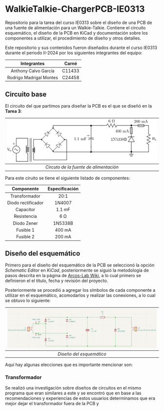 # WalkieTalkie-ChargerPCB-IE0313

Repositorio para la tarea del curso IE0313 sobre el diseño de una PCB de una fuente de alimentación para un Walkie-Talkie. Contiene el circuito esquemático, el diseño de la PCB en KiCad y documentación sobre los componentes a utilizar, el procedimiento de diseño y otros detalles. 

Este repositorio y sus contenidos fueron diseñados durante el curso IE0313 durante el periodo II-2024 por los siguientes integrantes del equipo:

<div align="center">

|        **Integrantes**      | **Carné** |
|:---------------------------:|:---------:|
|    Anthony Calvo García     |   C11433  |
|   Rodrigo Madrigal Montes   |   C24458  |

</div>

## Circuito base

El circuito del que partimos para diseñar la PCB es el que se diseñó en la **Tarea 3**:

<div align="center">

| ![Circuto de la fuente de alimentación*](images/CircuitoFuenteAlimentacion.png) |
|:--:|
| *Circuto de la fuente de alimentación* |

</div>

Para este ciruito se tiene el siguiente listado de componentes:

<div align="center">

|     Componente     | Especificación |
|:------------------:|:--------------:|
|    Transformador   |      20:1      |
| Diodo rectificador |     1N4007     |
|      Capacitor     |     1.1 mF     |
|     Resistencia    |      6 Ω       |
|     Diodo Zener    |     1N5338B    |
|      Fusible 1     |     400 mA     |
|      Fusible 2     |     200 mA     |

</div>

## Diseño del esquemático 

Primero para el diseño del esquemático de la PCB se seleccionó la opción *Schematic Editor* en *KiCad*, posteriormente se siguió la metodología de pasos descrita en la página de [Arcos-Lab Wiki](https://wiki.arcoslab.org/en/tutorials/kicad/example), a lo cual primero se definieron el el título, fecha y revisión del proyecto. 

Posteriormente se procedió a agregar los símbolos de cada componente a utilizar en el esquemático, acomodarlos y realizar las conexiones, a lo cual se obtuvo lo siguiente:

<div align="center">

| ![Diseño del esquemático*](images/img1.png) |
|:--:|
| *Diseño del esquemático* |

</div>

Aquí hay algunas elecciones que es importante mencionar son:

### Transformador

Se realizó una investigación sobre diseños de circuitos en el mismo programa que eran similares a este y se encontró que en base a las recomendaciones y experiencias de estos usuarios determinamos que era mejor dejar el transformador fuera de la PCB y 